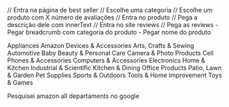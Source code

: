 // Entra na página de best seller
// Escolhe uma categoria
// Escolhe um produto com X número de avaliações
// Entra no produto
// Pega a descrição dele com innerText
// Entra no site reviews
// Pega as reviews - Pegar breadcrumb com categoria do produto - Pegar nome do produto

Appliances
Amazon Devices & Accessories
Arts, Crafts & Sewing
Automotive
Baby
Beauty & Personal Care
Camera & Photo Products
Cell Phones & Accessories
Computers & Accessories
Electronics
Home & Kitchen
Industrial & Scientific
Kitchen & Dining
Office Products
Patio, Lawn & Garden
Pet Supplies
Sports & Outdoors
Tools & Home Improvement
Toys & Games

Pesquisei amazon all departaments no google
